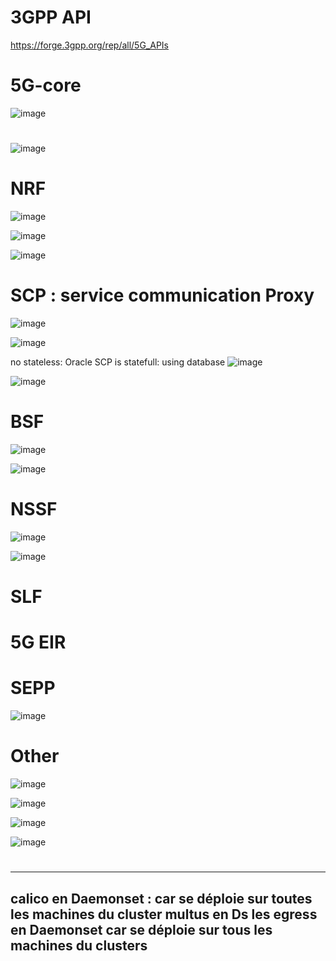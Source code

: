 
# 3GPP API
https://forge.3gpp.org/rep/all/5G_APIs

# 5G-core
![image](https://github.com/user-attachments/assets/168e34ae-5a15-461c-a054-969005195038)

# 
![image](https://github.com/user-attachments/assets/d80676ea-2ea2-4613-b100-5604508c5e6b)


# NRF
![image](https://github.com/user-attachments/assets/6801c9d5-f9cb-4873-8c05-43b8ecfb3627)

![image](https://github.com/user-attachments/assets/cf014864-f42a-4b13-b723-e8b482fabb8d)

![image](https://github.com/user-attachments/assets/2d375c7a-d8eb-413e-8485-d58920ca2db6)


# SCP : service communication Proxy

![image](https://github.com/user-attachments/assets/f926f171-df2c-46bd-a620-df89984fdf80)

![image](https://github.com/user-attachments/assets/15b6224e-77ab-40a9-a84c-f1fea2a3449f)


no stateless: Oracle SCP is statefull: using database
![image](https://github.com/user-attachments/assets/c04ffa18-5fcf-4069-909c-8d3efb975eba)

![image](https://github.com/user-attachments/assets/e501f722-d3c9-4b1b-8d01-877110058f9f)


# BSF
![image](https://github.com/user-attachments/assets/0d416117-7c85-46df-924a-0ba0243361e1)


![image](https://github.com/user-attachments/assets/e1c0600f-3e39-4322-829b-5e413fc13331)

# NSSF
![image](https://github.com/user-attachments/assets/369299a8-63e1-48e5-9ae3-b4ec913346de)

![image](https://github.com/user-attachments/assets/53b2a730-754a-43db-afd9-6245c492200f)


# SLF

# 5G EIR

# SEPP
![image](https://github.com/user-attachments/assets/f5573255-4f5a-4855-8277-6beda90eeb29)

# Other 

![image](https://github.com/user-attachments/assets/f8497b3c-66a1-48ae-b36c-83c2e95eb6cb)

![image](https://github.com/user-attachments/assets/04b0c07d-ad03-419a-9eb5-6820acea7c75)

![image](https://github.com/user-attachments/assets/905dd835-2edb-46f7-9931-f83fa1ab6804)

![image](https://github.com/user-attachments/assets/cadeb081-06a6-4d9e-9e87-5a157d043c17)


# 
---
calico en Daemonset : car se déploie sur toutes les machines du cluster
multus en Ds
les egress en Daemonset car se déploie sur tous les machines du clusters
---

